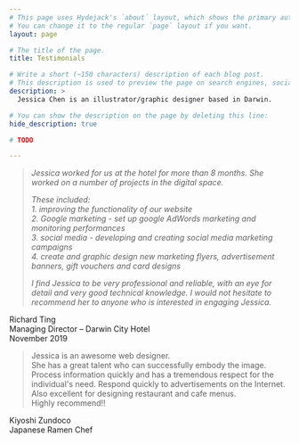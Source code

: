 ```yaml
---
# This page uses Hydejack's `about` layout, which shows the primary author's picture and about text at the top.
# You can change it to the regular `page` layout if you want.
layout: page

# The title of the page.
title: Testimonials

# Write a short (~150 characters) description of each blog post.
# This description is used to preview the page on search engines, social media, etc.
description: >
  Jessica Chen is an illustrator/graphic designer based in Darwin.

# You can show the description on the page by deleting this line:
hide_description: true

# TODO

---
```




> *Jessica worked for us at the hotel for more than 8 months. She worked on a number of projects in the digital space.*
>
> *These included:*  
> *1. improving the functionality of our website*  
> *2. Google marketing - set up google AdWords marketing and monitoring performances*  
> *3. social media - developing and creating social media marketing campaigns*  
> *4. create and graphic design new marketing flyers, advertisement banners, gift vouchers and card designs*  
>
> *I find Jessica to be very professional and reliable, with an eye for detail and very good technical knowledge. I would not hesitate to recommend her to anyone who is interested in engaging Jessica.*

Richard Ting  
Managing Director – Darwin City Hotel  
November 2019 


> Jessica is an awesome web designer.  
> She has a great talent who can successfully embody the image. Process information quickly and has a tremendous respect for the individual's need. Respond quickly to advertisements on the Internet. Also excellent for designing restaurant and cafe menus.  
> Highly recommend!!

Kiyoshi Zundoco  
Japanese Ramen Chef